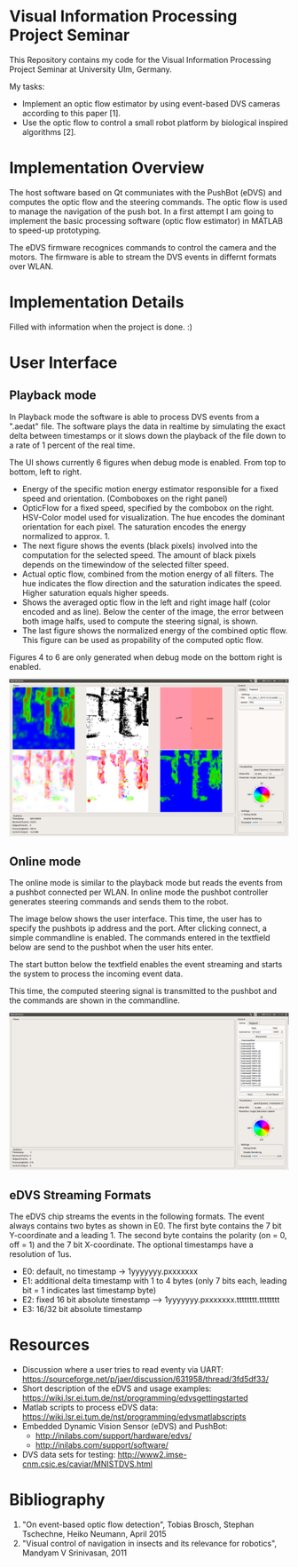 # Visual Information Processing Project Seminar

This Repository contains my code for the Visual Information Processing Project Seminar at University Ulm, Germany.

My tasks:
- Implement an optic flow estimator by using event-based DVS cameras according to this paper \[1\].
- Use the optic flow to control a small robot platform by biological inspired algorithms \[2\].

# Implementation Overview
The host software based on Qt communiates with the PushBot (eDVS) and computes the optic flow and the steering commands. The optic flow is used to manage the navigation of the push bot. In a first attempt I am going to implement the basic processing software (optic flow estimator) in MATLAB to speed-up prototyping.

The eDVS firmware recognices commands to control the camera and the motors. The firmware is able to stream the DVS events in differnt formats over WLAN.

# Implementation Details
Filled with information when the project is done. :)

# User Interface
## Playback mode
In Playback mode the software is able to process DVS events from a ".aedat" file. The software plays the data in realtime by simulating the exact delta between timestamps or it slows down the playback of the file down to a rate of 1 percent of the real time.

The UI shows currently 6 figures when debug mode is enabled. From top to bottom, left to right.
- Energy of the specific motion energy estimator responsible for a fixed speed and orientation. (Comboboxes on the right panel)
- OpticFlow for a fixed speed, specified by the combobox on the right. HSV-Color model used for visualization. The hue encodes the dominant orientation for each pixel. The saturation encodes the energy normalized to approx. 1.
- The next figure shows the events (black pixels) involved into the computation for the selected speed. The amount of black pixels depends on the timewindow of the selected filter speed.
- Actual optic flow, combined from the motion energy of all filters. The hue indicates the flow direction and the saturation indicates the speed. Higher saturation equals higher speeds.
- Shows the averaged optic flow in the left and right image half (color encoded and as line). Below the center of the image, the error between both image halfs, used to compute the steering signal, is shown.
- The last figure shows the normalized energy of the combined optic flow. This figure can be used as propability of the computed optic flow.

Figures 4 to 6 are only generated when debug mode on the bottom right is enabled.

![UI 1](Doc/ui1.png)

## Online mode
The online mode is similar to the playback mode but reads the events from a  pushbot connected per WLAN. In online mode the pushbot controller generates steering commands and sends them to the robot.

The image below shows the user interface. This time, the user has to specify the pushbots ip address and the port. After clicking connect, a simple commandline is enabled. The commands entered in the textfield below are send to the pushbot when the user hits enter.

The start button below the textfield enables the event streaming and starts the system to process the incoming event data.

This time, the computed steering signal is transmitted to the pushbot and the commands are shown in the commandline.

![UI 1](Doc/ui5.png)


## eDVS Streaming Formats
The eDVS chip streams the events in the following formats. The event always contains two bytes as shown in E0. The first byte contains the 7 bit Y-coordinate and a leading 1. The second byte contains the polarity (on = 0, off = 1) and the 7 bit X-coordinate. The optional timestamps have a resolution of 1us.

- E0: default, no timestamp -> 1yyyyyyy.pxxxxxxx
- E1: additional delta timestamp with 1 to 4 bytes (only 7 bits each, leading bit = 1 indicates last timestamp byte)
- E2: fixed 16 bit absolute timestamp --> 1yyyyyyy.pxxxxxxx.tttttttt.tttttttt
- E3: 16/32 bit absolute timestamp

# Resources
- Discussion where a user tries to read eventy via UART:
https://sourceforge.net/p/jaer/discussion/631958/thread/3fd5df33/
- Short description of the eDVS and usage examples:
https://wiki.lsr.ei.tum.de/nst/programming/edvsgettingstarted
- Matlab scripts to process eDVS data:
https://wiki.lsr.ei.tum.de/nst/programming/edvsmatlabscripts
- Embedded Dynamic Vision Sensor (eDVS) and PushBot:
  - http://inilabs.com/support/hardware/edvs/
  - http://inilabs.com/support/software/
- DVS data sets for testing:
 http://www2.imse-cnm.csic.es/caviar/MNISTDVS.html


# Bibliography

1. "On event-based optic flow detection", Tobias Brosch, Stephan Tschechne, Heiko Neumann, April 2015
2. "Visual control of navigation in insects and its relevance for robotics", Mandyam V Srinivasan, 2011
